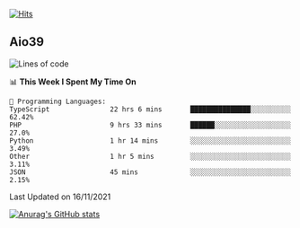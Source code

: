 [![Hits](https://hits.seeyoufarm.com/api/count/incr/badge.svg?url=https%3A%2F%2Fgithub.com%2Faio39&count_bg=%2339C5BB&title_bg=%23555555&icon=&icon_color=%23E7E7E7&title=hits&edge_flat=false)](https://hits.seeyoufarm.com)

## Aio39

<!--START_SECTION:waka-->
![Lines of code](https://img.shields.io/badge/From%20Hello%20World%20I%27ve%20Written-1.1%20million%20lines%20of%20code-blue)

📊 **This Week I Spent My Time On** 

```text
💬 Programming Languages: 
TypeScript               22 hrs 6 mins       ███████████████░░░░░░░░░░   62.42% 
PHP                      9 hrs 33 mins       ██████░░░░░░░░░░░░░░░░░░░   27.0% 
Python                   1 hr 14 mins        ░░░░░░░░░░░░░░░░░░░░░░░░░   3.49% 
Other                    1 hr 5 mins         ░░░░░░░░░░░░░░░░░░░░░░░░░   3.11% 
JSON                     45 mins             ░░░░░░░░░░░░░░░░░░░░░░░░░   2.15%

```


 Last Updated on 16/11/2021
<!--END_SECTION:waka-->
[![Anurag's GitHub stats](https://github-readme-stats.vercel.app/api?username=aio39)](https://github.com/anuraghazra/github-readme-stats)

<!--
**aio39/aio39** is a ✨ _special_ ✨ repository because its `README.md` (this file) appears on your GitHub profile.

Here are some ideas to get you started:

- 🔭 I’m currently working on ...
- 🌱 I’m currently learning ...
- 👯 I’m looking to collaborate on ...
- 🤔 I’m looking for help with ...
- 💬 Ask me about ...
- 📫 How to reach me: ...
- 😄 Pronouns: ...
- ⚡ Fun fact: ...
-->
